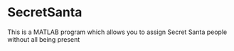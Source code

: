 # SecretSanta
This is a MATLAB program which allows you to assign Secret Santa people without all being present
